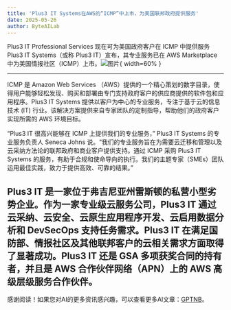 ```yaml
---
title: 'Plus3 IT Systems在AWS的“ICMP”中上市，为美国联邦政府提供服务'
date: 2025-05-26
author: ByteAILab
---
```


Plus3 IT Professional Services 现在可为美国政府客户在 ICMP 中提供服务  
Plus3 IT Systems（或称 Plus3 IT）宣布，其专业服务已在 AWS Marketplace 中为美国情报社区（ICMP）上市。![图片](https://ai-techpark.com/wp-content/uploads/Plus3.jpg){ width=60% }

---
ICMP 是 Amazon Web Services （AWS）提供的一个精心策划的数字目录，使得用户能够轻松发现、购买和部署由专门支持政府客户的供应商提供的软件包和应用程序。Plus3 IT Systems 提供以客户为中心的专业服务，专注于基于云的信息技术 (IT) 行业。该解决方案提供来自专家团队的定制指导，帮助他们的政府客户实现所需的 AWS 环境目标。

“Plus3 IT 很高兴能够在 ICMP 上提供我们的专业服务，” Plus3 IT Systems 的专业服务负责人 Seneca Johns 说。“我们的专业服务旨在为需要云迁移和管理以及云采纳方法论的联邦政府和商业客户提供支持。通过 ICMP 采购 Plus3 IT Systems 的服务，有助于合规和使命导向的执行。我们的主题专家（SMEs）团队运用最佳实践，致力于提供高效、可靠的结果。”

Plus3 IT 是一家位于弗吉尼亚州雷斯顿的私营小型劣势企业。作为一家专业级云服务公司，Plus3 IT 通过云采纳、云安全、云原生应用程序开发、云启用数据分析和 DevSecOps 支持任务需求。Plus3 IT 在满足国防部、情报社区及其他联邦客户的云相关需求方面取得了显著成功。Plus3 IT 还是 GSA 多项获奖合同的持有者，并且是 AWS 合作伙伴网络（APN）上的 AWS 高级层级服务合作伙伴。
---
感谢阅读！如果您对AI的更多资讯感兴趣，可以查看更多AI文章：[GPTNB](https://gptnb.com)。